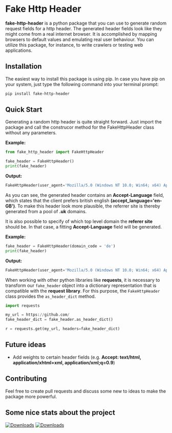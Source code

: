 # Fake Http Header

**fake-http-header** is a python package that you can use to generate random request fields for a http header. The generated header fields look like they might come from a real internet browser. It is accomplished by mapping browsers to default values and emulating real user behaviour. You can utilize this package, for instance, to write crawlers or testing web applications.

## Installation

The easiest way to install this package is using pip. In case you have pip on your system, just type the following command into your terminal prompt:

```bash
pip install fake-http-header
```

## Quick Start

Generating a random http header is quite straight forward. Just import the package and call the construcor method for the FakeHttpHeader class without any parameters.

**Example:**
```python
from fake_http_header import FakeHttpHeader

fake_header = FakeHttpHeader()
print(fake_header)
```

__Output:__

```python
FakeHttpHeader(user_agent='Mozilla/5.0 (Windows NT 10.0; Win64; x64) AppleWebKit/537.36 (KHTML, like Gecko) Chrome/96.0.4664.55 Safari/537.36 Edg/96.0.1054.43', accept_language='en-GB',  accept_encoding='identit,b',  accept='text/html, application/xhtml+xml, image/jxr, */*', referer='http://www.intute.ac.uk')
```
As you can see, the generated header contains an  **Accept-Language** field, which states that the client prefers british english __(accept_language='en-GB')__. To make this header look more plausible, the referrer site is thereby generated from a pool of **.uk** domains.

It is also possible to specify of which top level domain the **referer site** should be. In that case, a fitting **Accept-Language** field will be generated.

**Example:**
```python
fake_header = FakeHttpHeader(domain_code = 'de')
print(fake_header)
```
__Output:__

```python
FakeHttpHeader(user_agent='Mozilla/5.0 (Windows NT 10.0; Win64; x64) AppleWebKit/537.36 (KHTML, like Gecko) Chrome/96.0.4664.45 Safari/537.36', accept_language='de', accept_encoding='deflat,b,compres', accept='text/html,application/xhtml+xml,application/xml;q=0.9,image/webp,image/apng,*/*;q=0.8', referer='http://www.netluchs.de')
```
When working with other python libraries like __requests__, it is necessary to transform our `fake_header` object into a dictionary representation that is compatible with the __request library__. For this purpose, the `FakeHttpHeader` class provides the `as_header_dict` method.

```python
import requests

my_url = https://github.com/
fake_header_dict = fake_header.as_header_dict()

r = requests.get(my_url, headers=fake_header_dict)
```

## Future ideas
 - Add weights to certain header fields (e.g. __Accept: text/html, application/xhtml+xml, application/xml;**q=0.9**__)

## Contributing

Feel free to create pull requests and discuss some new to ideas to make the package more powerful.

## Some nice stats about the project

[![Downloads](https://pepy.tech/badge/fake-http-header/month)](https://pepy.tech/project/fake-http-header)
[![Downloads](https://pepy.tech/badge/fake-http-header/week)](https://pepy.tech/project/fake-http-header)
